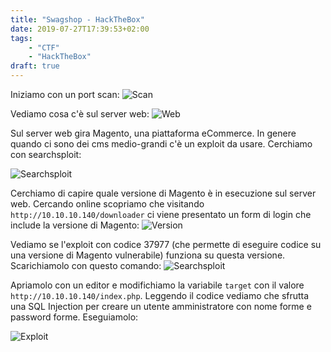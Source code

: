 ```yaml
---
title: "Swagshop - HackTheBox"
date: 2019-07-27T17:39:53+02:00
tags:
    - "CTF"
    - "HackTheBox"
draft: true
---
```

Iniziamo con un port scan:
![Scan](/images/hackthebox/swagshop/scan.png)

Vediamo cosa c'è sul server web:
![Web](/images/hackthebox/swagshop/web.png)

Sul server web gira Magento, una piattaforma eCommerce. In genere quando ci
sono dei cms medio-grandi c'è un exploit da usare. Cerchiamo con
searchsploit:

![Searchsploit](/images/hackthebox/swagshop/searchsploit.png)

Cerchiamo di capire quale versione di Magento è in esecuzione sul server web. Cercando online scopriamo che visitando `http://10.10.10.140/downloader` ci viene presentato un form di login che include la versione di Magento:
![Version](/images/hackthebox/swagshop/version.png)

Vediamo se l'exploit con codice 37977 (che permette di eseguire
codice su una versione di Magento vulnerabile) funziona su questa versione.
Scarichiamolo con questo comando:
![Searchsploit](/images/hackthebox/swagshop/searchsploit2.png)

Apriamolo con un editor e modifichiamo la variabile `target` con il valore
`http://10.10.10.140/index.php`. Leggendo il codice vediamo che sfrutta una
SQL Injection per creare un utente amministratore con nome forme e password
forme. Eseguiamolo:

![Exploit](/images/hackthebox/swagshop/exploit.png)
